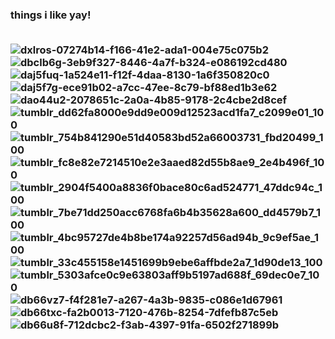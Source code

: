 <h3>things i like yay!<br/>
<br/>

![dxlros-07274b14-f166-41e2-ada1-004e75c075b2](https://github.com/gatozuko/cool-stuff/assets/112355461/c9755d23-f412-4842-8ea4-67dda1fed778) ![dbclb6g-3eb9f327-8446-4a7f-b324-e086192cd480](https://github.com/gatozuko/cool-stuff/assets/112355461/4e0645d3-0f6d-484b-8046-362678e3d75a) ![daj5fuq-1a524e11-f12f-4daa-8130-1a6f350820c0](https://github.com/gatozuko/cool-stuff/assets/112355461/dcb7c7af-d028-4b33-bf8b-d0ae6b79680e) ![daj5f7g-ece91b02-a7cc-47ee-8c79-bf88ed1b3e62](https://github.com/gatozuko/cool-stuff/assets/112355461/f69aa134-8264-46e4-a582-10b9faa4ab25) 
<br/> ![dao44u2-2078651c-2a0a-4b85-9178-2c4cbe2d8cef](https://github.com/gatozuko/gatozuko/assets/112355461/fa2afc04-e92e-409c-95b6-471ec63dab23)![tumblr_dd62fa8000e9dd9e009d12523acd1fa7_c2099e01_100](https://github.com/gatozuko/gatozuko/assets/112355461/bf3e79d3-7e0f-4235-a496-f09ed2f1857b)![tumblr_754b841290e51d40583bd52a66003731_fbd20499_100](https://github.com/gatozuko/gatozuko/assets/112355461/038aaeaf-06b0-4faf-bec5-17d7e1957f0f)![tumblr_fc8e82e7214510e2e3aaed82d55b8ae9_2e4b496f_100](https://github.com/gatozuko/gatozuko/assets/112355461/9e1196f3-7c4d-4405-97e3-31eedd904010)
<br/> ![tumblr_2904f5400a8836f0bace80c6ad524771_47ddc94c_100](https://github.com/gatozuko/gatozuko/assets/112355461/a3fe7b78-ad5b-4aab-90da-d52a6a718806)
![tumblr_7be71dd250acc6768fa6b4b35628a600_dd4579b7_100](https://github.com/gatozuko/gatozuko/assets/112355461/d1305661-0e03-4cd1-b61a-fe3bf0c2ec43)![tumblr_4bc95727de4b8be174a92257d56ad94b_9c9ef5ae_100](https://github.com/gatozuko/gatozuko/assets/112355461/1508afd8-05d1-4883-ba29-87b24275d2a7)
![tumblr_33c455158e1451699b9ebe6affbde2a7_1d90de13_100](https://github.com/gatozuko/gatozuko/assets/112355461/9a2a8a77-8c44-47b5-9175-3145f7e2d6ff)
<br/> ![tumblr_5303afce0c9e63803aff9b5197ad688f_69dec0e7_100](https://github.com/gatozuko/gatozuko/assets/112355461/19c6a10c-b61d-431e-83b9-92294eab763f)![db66vz7-f4f281e7-a267-4a3b-9835-c086e1d67961](https://github.com/gatozuko/gatozuko/assets/112355461/6b6ba9be-ae31-4c2a-9670-9cc627746d84)![db66txc-fa2b0013-7120-476b-8254-7dfefb87c5eb](https://github.com/gatozuko/gatozuko/assets/112355461/b149ffea-59ce-4c6e-a527-10f6685ee331)![db66u8f-712dcbc2-f3ab-4397-91fa-6502f271899b](https://github.com/gatozuko/gatozuko/assets/112355461/48797853-8e43-4f15-84a0-d3ab66f57ce0)



